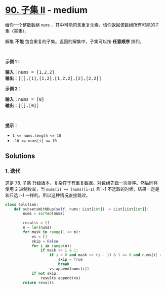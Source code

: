 # [90. 子集 II](https://leetcode-cn.com/problems/subsets-ii/) - medium

<p>给你一个整数数组 <code>nums</code> ，其中可能包含重复元素，请你返回该数组所有可能的子集（幂集）。</p>

<p>解集 <strong>不能</strong> 包含重复的子集。返回的解集中，子集可以按 <strong>任意顺序</strong> 排列。</p>

<div class="original__bRMd">
<div>
<p> </p>

<p><strong>示例 1：</strong></p>

<pre>
<strong>输入：</strong>nums = [1,2,2]
<strong>输出：</strong>[[],[1],[1,2],[1,2,2],[2],[2,2]]
</pre>

<p><strong>示例 2：</strong></p>

<pre>
<strong>输入：</strong>nums = [0]
<strong>输出：</strong>[[],[0]]
</pre>

<p> </p>

<p><strong>提示：</strong></p>

<ul>
	<li><code>1 <= nums.length <= 10</code></li>
	<li><code>-10 <= nums[i] <= 10</code></li>
</ul>
</div>
</div>


## Solutions

### 1. 迭代

这是 [78. 子集](78-subsets.md) 升级版本，复杂在于有重复数据。对数组先做一次排序。然后同样使用 2 进制枚举，当 `nums[i] == [nums][i-1]` 且 i-1 不选取的时候，结果一定是和只选 i-1 一样的。所以这种情况直接跳过。

```py
class Solution:
    def subsetsWithDup(self, nums: List[int]) -> List[List[int]]:
        nums = sorted(nums)
  
        results = []
        n = len(nums)
        for mask in range(1 << n):
            vs = []
            skip = False
            for i in range(n):
                if mask >> i & 1:
                    if i > 0 and mask >> (i - 1) & 1 == 0 and nums[i] == nums[i - 1]:
                        skip = True
                        break
                    vs.append(nums[i])
            if not skip:
                results.append(vs)
        return results
```
